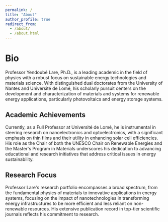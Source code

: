 ```yaml
---
permalink: /
title: "About"
author_profile: true
redirect_from: 
  - /about/
  - /about.html
---
```


# Bio

Professor Yendoubé Lare, Ph.D., is a leading academic in the field of physics with a robust focus on sustainable energy technologies and materials science. With distinguished dual doctorates from the University of Nantes and Université de Lomé, his scholarly pursuit centers on the development and characterization of materials and systems for renewable energy applications, particularly photovoltaics and energy storage systems.

## Academic Achievements

Currently, as a Full Professor at Université de Lomé, he is instrumental in steering research on nanoelectronics and optoelectronics, with a significant emphasis on thin films and their utility in enhancing solar cell efficiencies. His role as the Chair of both the UNESCO Chair on Renewable Energies and the Master's Program in Materials underscores his dedication to advancing educational and research initiatives that address critical issues in energy sustainability.

## Research Focus

Professor Lare's research portfolio encompasses a broad spectrum, from the fundamental physics of materials to innovative applications in energy systems, focusing on the impact of nanotechnologies in transforming energy infrastructures to be more efficient and less reliant on non-renewable resources. His extensive publication record in top-tier scientific journals reflects his commitment to research.

